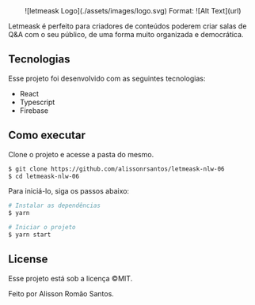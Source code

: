 <div align="center">
    ![letmeask Logo](./assets/images/logo.svg)
    Format: ![Alt Text](url)
</div>
<p>Letmeask é perfeito para criadores de conteúdos poderem criar salas de Q&A com o seu público, de uma forma muito organizada e democrática.</p>

## Tecnologias
<p>Esse projeto foi desenvolvido com as seguintes tecnologias:</p>
    <ul>
        <li>React</li>
        <li>Typescript</li>
        <li>Firebase</li>
    </ul>

## Como executar
Clone o projeto e acesse a pasta do mesmo.
```bash
$ git clone https://github.com/alissonrsantos/letmeask-nlw-06
$ cd letmeask-nlw-06
```
Para iniciá-lo, siga os passos abaixo:
```bash
# Instalar as dependências
$ yarn 

# Iniciar o projeto
$ yarn start
```

## License
Esse projeto está sob a licença &copy;MIT.

Feito por Alisson Romão Santos.